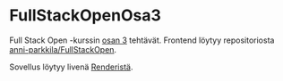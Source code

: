 # FullStackOpenOsa3

Full Stack Open -kurssin [osan 3](https://fullstackopen.com/osa3/) tehtävät. Frontend löytyy repositoriosta [anni-parkkila/FullStackOpen](https://github.com/anni-parkkila/FullStackOpen/tree/master/osa3/puhelinluettelo-vite).

Sovellus löytyy livenä [Renderistä](https://telefooniluettelo.onrender.com).
